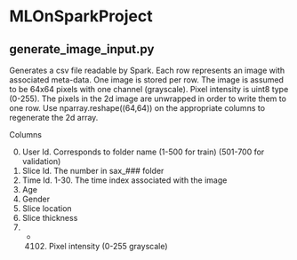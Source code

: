 # MLOnSparkProject

## generate_image_input.py

Generates a csv file readable by Spark. Each row represents an image with associated meta-data. 
One image is stored per row. The image is assumed to be 64x64 pixels with one channel (grayscale). Pixel intensity is uint8 type (0-255). The pixels in the 2d image are unwrapped in order to write them to one row. Use nparray.reshape((64,64)) on the appropriate columns to regenerate the 2d array.

Columns

0. User Id. Corresponds to folder name (1-500 for train) (501-700 for validation)
1. Slice Id. The number in sax_### folder
2. Time Id. 1-30. The time index associated with the image
3. Age
4. Gender
5. Slice location
6. Slice thickness
7. - 4102. Pixel intensity (0-255 grayscale) 
